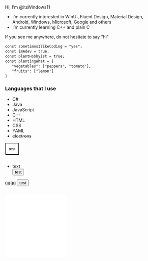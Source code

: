 Hi, I’m @itsWindows11
- I’m currently interested in WinUI, Fluent Design, Material Design, Android, Windows, Microsoft, Google and others
- I’m currently learning C++ and plain C

If you see me anywhere, do not hesitate to say "hi"

```
const sometimesIlikeCoding = "yes";
const imAdev = true;
const plantHobbyist = true;
const plantingWhat = {
   "vegetables": ["peppers", "tomato"],
   "fruits": ["lemon"]
}
```
### Languages that I use
- C#
- Java
- JavaScript
- C++
- HTML
- CSS
- YAML
- ~~electrons~~

<button style="background:#fff;color:#000;border-radius:3px;padding:10px;">test</button>

<svg width="100" height="100" xmlns="http://www.w3.org/2000/svg">
<foreignObject width="100" height="500">
    <div xmlns="http://www.w3.org/1999/xhtml">
        <ul>
            <li>text</li>
           <button>test</button>
        </ul>
        <!-- Other embed HTML element/text into SVG -->
       gggg
       <button>test</button>
    </div>
</foreignObject>
</svg>

![](./sample.svg)
